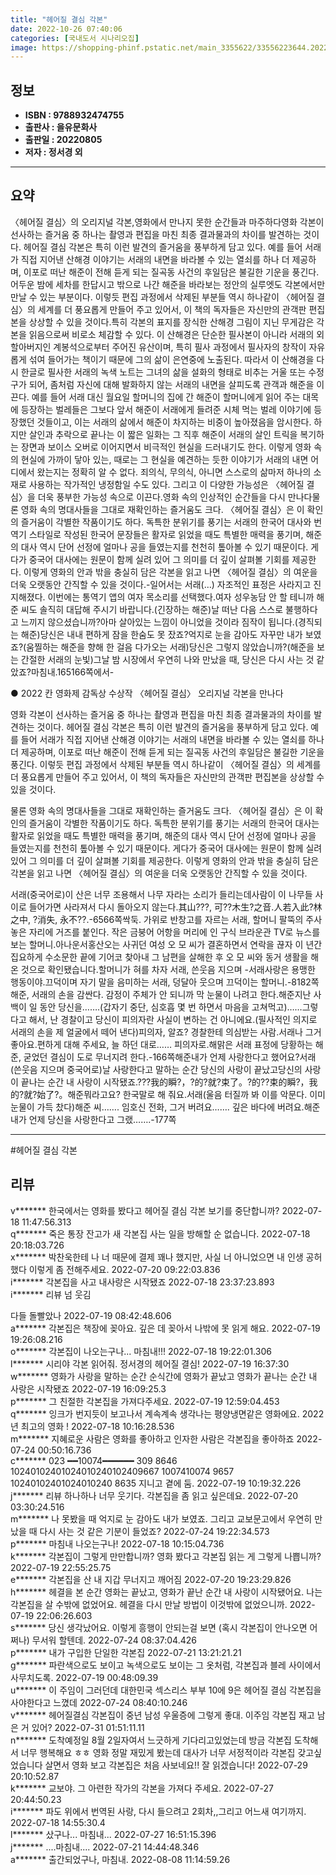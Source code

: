 ```yaml
---
title: "헤어질 결심 각본"
date: 2022-10-26 07:40:06
categories: [국내도서 시나리오집]
image: https://shopping-phinf.pstatic.net/main_3355622/33556223644.20221019115024.jpg
---
```


## **정보**

- **ISBN : 9788932474755**
- **출판사 : 을유문화사**
- **출판일 : 20220805**
- **저자 : 정서경 외**

------



## **요약**

〈헤어질 결심〉의 오리지널 각본,영화에서 만나지 못한 순간들과 마주하다영화 각본이 선사하는 즐거움 중 하나는 촬영과 편집을 마친 최종 결과물과의 차이를 발견하는 것이다. 헤어질 결심 각본은 특히 이런 발견의 즐거움을 풍부하게 담고 있다. 예를 들어 서래가 직접 지어낸 산해경 이야기는 서래의 내면을 바라볼 수 있는 열쇠를 하나 더 제공하며, 이포로 떠난 해준이 전해 듣게 되는 질곡동 사건의 후일담은 불길한 기운을 풍긴다. 어두운 밤에 세차를 한답시고 밖으로 나간 해준을 바라보는 정안의 실루엣도 각본에서만 만날 수 있는 부분이다. 이렇듯 편집 과정에서 삭제된 부분들 역시 하나같이 〈헤어질 결심〉의 세계를 더 풍요롭게 만들어 주고 있어서, 이 책의 독자들은 자신만의 관객판 편집본을 상상할 수 있을 것이다.특히 각본의 표지를 장식한 산해경 그림이 지닌 무게감은 각본을 읽음으로써 비로소 체감할 수 있다. 이 산해경은 단순한 필사본이 아니라 서래의 외할아버지인 계봉석으로부터 주어진 유산이며, 특히 필사 과정에서 필사자의 창작이 자유롭게 섞여 들어가는 책이기 때문에 그의 삶이 은연중에 노출된다. 따라서 이 산해경을 다시 한글로 필사한 서래의 녹색 노트는 그녀의 삶을 설화의 형태로 비추는 거울 또는 수정구가 되어, 좀처럼 자신에 대해 발화하지 않는 서래의 내면을 살피도록 관객과 해준을 이끈다. 예를 들어 서래 대신 월요일 할머니의 집에 간 해준이 할머니에게 읽어 주는 대목에 등장하는 벌레들은 그보다 앞서 해준이 서래에게 들려준 시체 먹는 벌레 이야기에 등장했던 것들이고, 이는 서래의 삶에서 해준이 차지하는 비중이 높아졌음을 암시한다. 하지만 살인과 추락으로 끝나는 이 짧은 일화는 그 직후 해준이 서래의 살인 트릭을 복기하는 장면과 보이스 오버로 이어지면서 비극적인 현실을 드러내기도 한다. 이렇게 영화 속의 현실에 가까이 닿아 있는, 때로는 그 현실을 예견하는 듯한 이야기가 서래의 내면 어디에서 왔는지는 정확히 알 수 없다. 죄의식, 무의식, 아니면 스스로의 삶마저 하나의 소재로 사용하는 작가적인 냉정함일 수도 있다. 그리고 이 다양한 가능성은 〈헤어질 결심〉을 더욱 풍부한 가능성 속으로 이끈다.영화 속의 인상적인 순간들을 다시 만나다물론 영화 속의 명대사들을 그대로 재확인하는 즐거움도 크다. 〈헤어질 결심〉은 이 확인의 즐거움이 각별한 작품이기도 하다. 독특한 분위기를 풍기는 서래의 한국어 대사와 번역기 스타일로 작성된 한국어 문장들은 활자로 읽었을 때도 특별한 매력을 풍기며, 해준의 대사 역시 단어 선정에 얼마나 공을 들였는지를 천천히 톺아볼 수 있기 때문이다. 게다가 중국어 대사에는 원문이 함께 실려 있어 그 의미를 더 깊이 살펴볼 기회를 제공한다. 이렇게 영화의 안과 밖을 충실히 담은 각본을 읽고 나면 〈헤어질 결심〉의 여운을 더욱 오랫동안 간직할 수 있을 것이다.-일어서는 서래(…) 자조적인 표정은 사라지고 진지해졌다. 이번에는 통역기 앱의 여자 목소리를 선택했다.여자 성우농담 안 할 테니까 해준 씨도 솔직히 대답해 주시기 바랍니다.(긴장하는 해준)날 떠난 다음 스스로 불행하다고 느끼지 않으셨습니까?아마 살아있는 느낌이 아니었을 것이라 짐작이 됩니다.(경직되는 해준)당신은 내내 편하게 잠을 한숨도 못 잤죠?억지로 눈을 감아도 자꾸만 내가 보였죠?(움찔하는 해준을 향해 한 걸음 다가오는 서래)당신은 그렇지 않았습니까?(해준을 보는 간절한 서래의 눈빛)그날 밤 시장에서 우연히 나와 만났을 때, 당신은 다시 사는 것 같았죠?마침내.165166쪽에서-

● 2022 칸 영화제 감독상 수상작
〈헤어질 결심〉 오리지널 각본을 만나다

영화 각본이 선사하는 즐거움 중 하나는 촬영과 편집을 마친 최종 결과물과의 차이를 발견하는 것이다. 헤어질 결심 각본은 특히 이런 발견의 즐거움을 풍부하게 담고 있다. 예를 들어 서래가 직접 지어낸 산해경 이야기는 서래의 내면을 바라볼 수 있는 열쇠를 하나 더 제공하며, 이포로 떠난 해준이 전해 듣게 되는 질곡동 사건의 후일담은 불길한 기운을 풍긴다. 이렇듯 편집 과정에서 삭제된 부분들 역시 하나같이 〈헤어질 결심〉의 세계를 더 풍요롭게 만들어 주고 있어서, 이 책의 독자들은 자신만의 관객판 편집본을 상상할 수 있을 것이다.

물론 영화 속의 명대사들을 그대로 재확인하는 즐거움도 크다. 〈헤어질 결심〉은 이 확인의 즐거움이 각별한 작품이기도 하다. 독특한 분위기를 풍기는 서래의 한국어 대사는 활자로 읽었을 때도 특별한 매력을 풍기며, 해준의 대사 역시 단어 선정에 얼마나 공을 들였는지를 천천히 톺아볼 수 있기 때문이다. 게다가 중국어 대사에는 원문이 함께 실려 있어 그 의미를 더 깊이 살펴볼 기회를 제공한다. 이렇게 영화의 안과 밖을 충실히 담은 각본을 읽고 나면 〈헤어질 결심〉의 여운을 더욱 오랫동안 간직할 수 있을 것이다.

서래(중국어로)이 산은 너무 조용해서 나무 자라는 소리가 들리는데사람이 이 나무들 사이로 들어가면 사라져서 다시 돌아오지 않는다.其山???, 可??木生?之音.人若入此?林之中, ?消失, 永不??.-6566쪽싹둑. 가위로 반창고를 자르는 서래, 할머니 팔뚝의 주사 놓은 자리에 거즈를 붙인다. 작은 금붕어 어항을 머리에 인 구식 브라운관 TV로 뉴스를 보는 할머니.아나운서홍산오는 사귀던 여성 오 모 씨가 결혼하면서 연락을 끊자 이 년간 집요하게 수소문한 끝에 기어코 찾아내 그 남편을 살해한 후 오 모 씨와 동거 생활을 해 온 것으로 확인됐습니다.할머니가 혀를 차자 서래, 쓴웃음 지으며 -서래사랑은 용맹한 행동이야.끄덕이며 자기 말을 음미하는 서래, 덩달아 웃으며 끄덕이는 할머니.-8182쪽해준, 서래의 손을 감싼다. 감정이 주체가 안 되니까 막 눈물이 나려고 한다.해준지난 사백이 일 동안 당신을…….(갑자기 중단, 심호흡 몇 번 하면서 마음을 고쳐먹고)……그렇다고 해서, 난 경찰이고 당신이 피의자란 사실이 변하는 건 아니에요.(필사적인 의지로 서래의 손을 제 얼굴에서 떼어 낸다)피의자, 알죠? 경찰한테 의심받는 사람.서래나 그거 좋아요.편하게 대해 주세요, 늘 하던 대로…… 피의자로.해맑은 서래 표정에 당황하는 해준, 굳었던 결심이 도로 무너지려 한다.-166쪽해준내가 언제 사랑한다고 했어요?서래(쓴웃음 지으며 중국어로)날 사랑한다고 말하는 순간 당신의 사랑이 끝났고당신의 사랑이 끝나는 순간 내 사랑이 시작됐죠.???我的瞬?，?的?就?束了。?的??束的瞬?，我的?就?始了?。해준뭐라고요? 한국말로 해 줘요.서래(울음 터질까 봐 이를 악문다. 이미 눈물이 가득 찼다)해준 씨……. 임호신 전화, 그거 버려요……. 깊은 바다에 버려요.해준내가 언제 당신을 사랑한다고 그랬…….-177쪽

------

#헤어질 결심 각본


## **리뷰** 

  v******* 한국에서는 영화를 봤다고 헤어질 결심 각본 보기를 중단합니까? 2022-07-18 11:47:56.313 <br/>  q******* 죽은 통장 잔고가 새 각본집 사는 일을 방해할 순 없습니다. 2022-07-18 20:18:03.726 <br/>  x******* 박찬욱한테 나 너 때문에 결제 꽤나 했지만, 사실 너 아니었으면 내 인생 공허했다 이렇게 좀 전해주세요. 2022-07-20 09:22:03.836 <br/>  i******* 각본집을 사고 내사랑은 시작됐죠 2022-07-18 23:37:23.893 <br/>  i******* 리뷰 넘 웃김

다들
돌빨았나 2022-07-19 08:42:48.606 <br/>  a******* 각본집은 책장에 꽂아요. 깊은 데 꽂아서 나밖에 못 읽게 해요. 2022-07-19 19:26:08.216 <br/>  o******* 각본집이 나오는구나... 마침내!!! 2022-07-18 19:22:01.306 <br/>  l******* 시리야 각본 읽어줘. 정서경의 헤어질 결심! 2022-07-19 16:37:30 <br/>  w******* 영화가 사랑을 말하는 순간 순식간에 영화가 끝났고 영화가 끝나는 순간 내 사랑은 시작됐죠 2022-07-19 16:09:25.3 <br/>  p******* 그 친절한 각본집을 가져다주세요. 2022-07-19 12:59:04.453 <br/>  q******* 잉크가 번지듯이 보고나서 계속계속 생각나는 평양냉면같은 영화에요. 2022년 최고의 영화 ! 2022-07-18 10:16:28.536 <br/>  m******* 지혜로운 사람은 영화를 좋아하고 인자한 사람은 각본집을 좋아하죠 2022-07-24 00:50:16.736 <br/>  c******* 023 ━━10074━━━━━━ 309
 8646 10240102401024010240102409667 1007410074 9657 10240102401024010240 8635
지니고 곁에 둠. 2022-07-19 10:19:32.226 <br/>  j******* 리뷰 하나하나 너무 웃기다. 각본집을 좀 읽고 싶은데요. 2022-07-20 03:30:24.516 <br/>  m******* 나 못봤을 때 억지로 눈 감아도 내가 보였죠. 그리고 교보문고에서 우연히 만났을 때 다시 사는 것 같은 기분이 들었죠? 2022-07-24 19:22:34.573 <br/>  p******* 마침내 나오는구나! 2022-07-18 10:15:04.736 <br/>  k******* 각본집이 그렇게 만만합니까? 영화 봤다고 각본집 읽는 게 그렇게 나쁩니까? 2022-07-19 22:55:25.75 <br/>  e******* 각본집을 산 내 지갑 무너지고 깨어짐 2022-07-20 19:23:29.826 <br/>  h******* 헤결을 본 순간 영화는 끝났고, 영화가 끝난 순간 내 사랑이 시작됐어요. 나는 각본집을 살 수밖에 없었어요. 헤결을 다시 만날 방법이 이것밖에 없었으니까. 2022-07-19 22:06:26.603 <br/>  s******* 당신 생각났어요. 이렇게 흥행이 안되는걸 보면 (혹시 각본집이 안나오면 어쩌나) 무서워 할텐데. 2022-07-24 08:37:04.426 <br/>  p******* 내가 구입한 단일한 각본집 2022-07-21 13:21:21.21 <br/>  g******* 파란색으로도 보이고 녹색으로도 보이는 그 옷처럼, 각본집과 블레 사이에서 사무치도록. 2022-07-19 00:48:09.39 <br/>  u******* 이 주임이 그러던데 대한민국 섹스리스 부부 10에 9은 헤어질 결심 각본집을 사야한다고 느꼈데 2022-07-24 08:40:10.246 <br/>  v******* 헤어질결심 각본집이 중년 남성 우울증에 그렇게 좋대. 이주임 각본집 재고 남은 거 있어? 2022-07-31 01:51:11.11 <br/>  n******* 도착예정일 8월 2일자여서 느긋하게 기다리고있었는데 방금 각본집 도착해서 너무 행복해요 ㅎㅎ 영화 정말 재밌게 봤는데 대사가 너무 서정적이라 각본집 갖고싶었습니다 살면서  영화 보고 각본집은 처음 사보네요!! 잘 읽겠습니다! 2022-07-29 20:10:52.87 <br/>  k******* 교보야. 그 아련한 작가의 각본을 가져다 주세요. 2022-07-27 20:44:50.23 <br/>  i******* 파도 위에서 번역된 사랑, 다시 들으려고 2회차,,그리고 어느새 여기까지. 2022-07-18 14:55:30.4 <br/>  l******* 샀구나... 마침내... 2022-07-27 16:51:15.396 <br/>  j******* ....마침내.... 2022-07-21 14:44:48.346 <br/>  a******* 출간되었구나, 마침내. 2022-08-08 11:14:59.26 <br/>